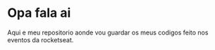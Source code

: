 <h1>Opa fala ai</h1>
<p>Aqui e meu repositorio aonde vou guardar os meus codigos feito nos eventos da rocketseat.</p>
